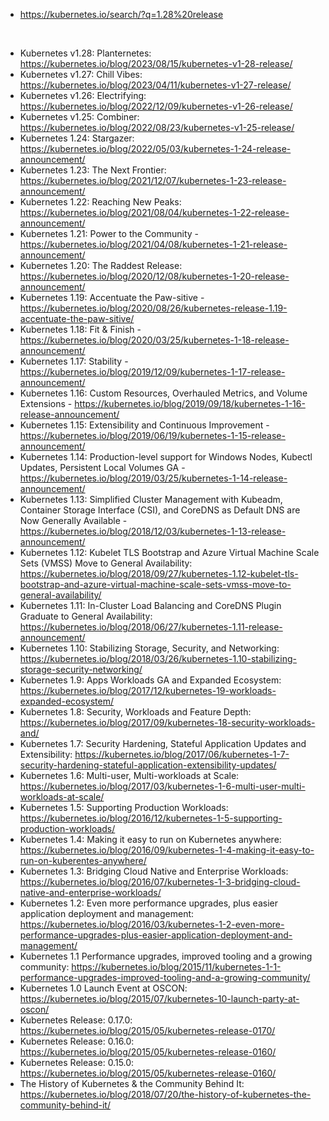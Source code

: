 - https://kubernetes.io/search/?q=1.28%20release
<br>

- Kubernetes v1.28: Planternetes: https://kubernetes.io/blog/2023/08/15/kubernetes-v1-28-release/
- Kubernetes v1.27: Chill Vibes: https://kubernetes.io/blog/2023/04/11/kubernetes-v1-27-release/
- Kubernetes v1.26: Electrifying: https://kubernetes.io/blog/2022/12/09/kubernetes-v1-26-release/
- Kubernetes v1.25: Combiner: https://kubernetes.io/blog/2022/08/23/kubernetes-v1-25-release/
- Kubernetes 1.24: Stargazer: https://kubernetes.io/blog/2022/05/03/kubernetes-1-24-release-announcement/
- Kubernetes 1.23: The Next Frontier: https://kubernetes.io/blog/2021/12/07/kubernetes-1-23-release-announcement/
- Kubernetes 1.22: Reaching New Peaks: https://kubernetes.io/blog/2021/08/04/kubernetes-1-22-release-announcement/
- Kubernetes 1.21: Power to the Community - https://kubernetes.io/blog/2021/04/08/kubernetes-1-21-release-announcement/
- Kubernetes 1.20: The Raddest Release: https://kubernetes.io/blog/2020/12/08/kubernetes-1-20-release-announcement/
- Kubernetes 1.19: Accentuate the Paw-sitive - https://kubernetes.io/blog/2020/08/26/kubernetes-release-1.19-accentuate-the-paw-sitive/
- Kubernetes 1.18: Fit & Finish - https://kubernetes.io/blog/2020/03/25/kubernetes-1-18-release-announcement/
- Kubernetes 1.17: Stability - https://kubernetes.io/blog/2019/12/09/kubernetes-1-17-release-announcement/
- Kubernetes 1.16: Custom Resources, Overhauled Metrics, and Volume Extensions - https://kubernetes.io/blog/2019/09/18/kubernetes-1-16-release-announcement/
- Kubernetes 1.15: Extensibility and Continuous Improvement - https://kubernetes.io/blog/2019/06/19/kubernetes-1-15-release-announcement/
- Kubernetes 1.14: Production-level support for Windows Nodes, Kubectl Updates, Persistent Local Volumes GA - https://kubernetes.io/blog/2019/03/25/kubernetes-1-14-release-announcement/
- Kubernetes 1.13: Simplified Cluster Management with Kubeadm, Container Storage Interface (CSI), and CoreDNS as Default DNS are Now Generally Available - https://kubernetes.io/blog/2018/12/03/kubernetes-1-13-release-announcement/
- Kubernetes 1.12: Kubelet TLS Bootstrap and Azure Virtual Machine Scale Sets (VMSS) Move to General Availability: https://kubernetes.io/blog/2018/09/27/kubernetes-1.12-kubelet-tls-bootstrap-and-azure-virtual-machine-scale-sets-vmss-move-to-general-availability/
- Kubernetes 1.11: In-Cluster Load Balancing and CoreDNS Plugin Graduate to General Availability: https://kubernetes.io/blog/2018/06/27/kubernetes-1.11-release-announcement/
- Kubernetes 1.10: Stabilizing Storage, Security, and Networking: https://kubernetes.io/blog/2018/03/26/kubernetes-1.10-stabilizing-storage-security-networking/
- Kubernetes 1.9: Apps Workloads GA and Expanded Ecosystem: https://kubernetes.io/blog/2017/12/kubernetes-19-workloads-expanded-ecosystem/
- Kubernetes 1.8: Security, Workloads and Feature Depth: https://kubernetes.io/blog/2017/09/kubernetes-18-security-workloads-and/
- Kubernetes 1.7: Security Hardening, Stateful Application Updates and Extensibility: https://kubernetes.io/blog/2017/06/kubernetes-1-7-security-hardening-stateful-application-extensibility-updates/
- Kubernetes 1.6: Multi-user, Multi-workloads at Scale: https://kubernetes.io/blog/2017/03/kubernetes-1-6-multi-user-multi-workloads-at-scale/
- Kubernetes 1.5: Supporting Production Workloads: https://kubernetes.io/blog/2016/12/kubernetes-1-5-supporting-production-workloads/
- Kubernetes 1.4: Making it easy to run on Kubernetes anywhere: https://kubernetes.io/blog/2016/09/kubernetes-1-4-making-it-easy-to-run-on-kuberentes-anywhere/
- Kubernetes 1.3: Bridging Cloud Native and Enterprise Workloads: https://kubernetes.io/blog/2016/07/kubernetes-1-3-bridging-cloud-native-and-enterprise-workloads/
- Kubernetes 1.2: Even more performance upgrades, plus easier application deployment and management: https://kubernetes.io/blog/2016/03/kubernetes-1-2-even-more-performance-upgrades-plus-easier-application-deployment-and-management/
- Kubernetes 1.1 Performance upgrades, improved tooling and a growing community: https://kubernetes.io/blog/2015/11/kubernetes-1-1-performance-upgrades-improved-tooling-and-a-growing-community/
- Kubernetes 1.0 Launch Event at OSCON: https://kubernetes.io/blog/2015/07/kubernetes-10-launch-party-at-oscon/
- Kubernetes Release: 0.17.0: https://kubernetes.io/blog/2015/05/kubernetes-release-0170/
- Kubernetes Release: 0.16.0: https://kubernetes.io/blog/2015/05/kubernetes-release-0160/
- Kubernetes Release: 0.15.0: https://kubernetes.io/blog/2015/05/kubernetes-release-0160/
- The History of Kubernetes & the Community Behind It: https://kubernetes.io/blog/2018/07/20/the-history-of-kubernetes-the-community-behind-it/

